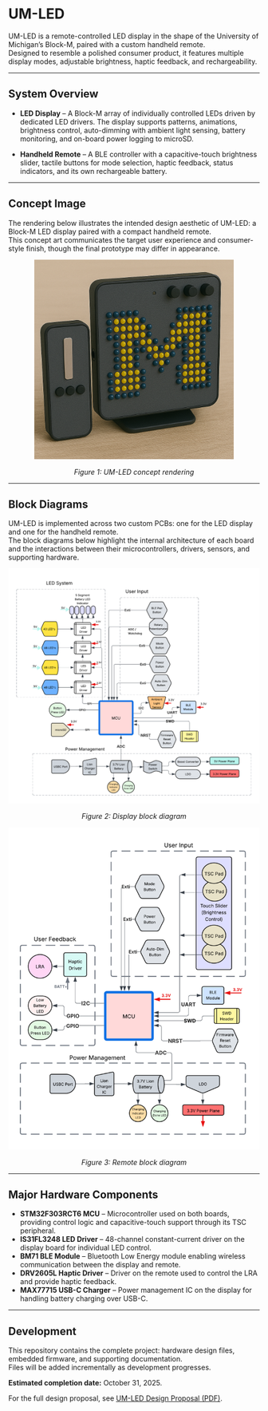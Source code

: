 # UM-LED

UM-LED is a remote-controlled LED display in the shape of the University of Michigan’s Block-M, paired with a custom handheld remote.  
Designed to resemble a polished consumer product, it features multiple display modes, adjustable brightness, haptic feedback, and rechargeability.

---

## System Overview

- **LED Display** – A Block-M array of individually controlled LEDs driven by dedicated LED drivers. The display supports patterns, animations, brightness control, auto-dimming with ambient light sensing, battery monitoring, and on-board power logging to microSD.  

- **Handheld Remote** – A BLE controller with a capacitive-touch brightness slider, tactile buttons for mode selection, haptic feedback, status indicators, and its own rechargeable battery.

---

## Concept Image

The rendering below illustrates the intended design aesthetic of UM-LED: a Block-M LED display paired with a compact handheld remote.  
This concept art communicates the target user experience and consumer-style finish, though the final prototype may differ in appearance.  

<p align="center">
  <img src="https://github.com/zachmilan/UM-LED/raw/main/images/final_proto_img.png" alt="UM-LED concept rendering" width="400"/>
</p>
<p align="center"><em>Figure 1: UM-LED concept rendering</em></p>

---

## Block Diagrams

UM-LED is implemented across two custom PCBs: one for the LED display and one for the handheld remote.  
The block diagrams below highlight the internal architecture of each board and the interactions between their microcontrollers, drivers, sensors, and supporting hardware.

<p align="center">
  <img src="https://github.com/zachmilan/UM-LED/raw/main/images/Display%20Block%20Diagram%20(2).png" alt="Display block diagram" width="600"/>
</p>
<p align="center"><em>Figure 2: Display block diagram</em></p>

<p align="center">
  <img src="https://github.com/zachmilan/UM-LED/raw/main/images/Remote%20Block%20Diagram%20(2).png" alt="Remote block diagram" width="600"/>
</p>
<p align="center"><em>Figure 3: Remote block diagram</em></p>

---

## Major Hardware Components

- **STM32F303RCT6 MCU** – Microcontroller used on both boards, providing control logic and capacitive-touch support through its TSC peripheral.  
- **IS31FL3248 LED Driver** – 48-channel constant-current driver on the display board for individual LED control.  
- **BM71 BLE Module** – Bluetooth Low Energy module enabling wireless communication between the display and remote.  
- **DRV2605L Haptic Driver** – Driver on the remote used to control the LRA and provide haptic feedback.  
- **MAX77715 USB-C Charger** – Power management IC on the display for handling battery charging over USB-C.  

---

## Development

This repository contains the complete project: hardware design files, embedded firmware, and supporting documentation.  
Files will be added incrementally as development progresses.  

**Estimated completion date:** October 31, 2025.  

For the full design proposal, see [UM-LED Design Proposal (PDF)](docs/UM-LED%20Design%20Proposal.pdf).
